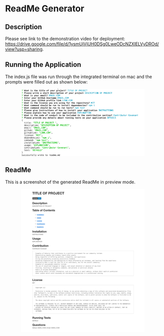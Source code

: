 # ReadMe Generator 

## Description
Please see link to the demonstration video for deployment: https://drive.google.com/file/d/1ysmUjVjUH0DSg0LweODcNZXlELVyDROd/view?usp=sharing. 

## Running the Application 
The index.js file was run through the integrated terminal on mac and the prompts were filled out as shown below:
<div align="center">
    <img src="assets/Screenshot1.png" width="400px"</img> 
</div>

## ReadMe
This is a screenshot of the generated ReadMe in preview mode. 
<div align="center">
    <img src="assets/Screencapture.png" width="400px"</img> 
</div>
